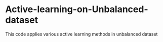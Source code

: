 # Active-learning-on-Unbalanced-dataset
This code applies various active learning methods in unbalanced dataset
